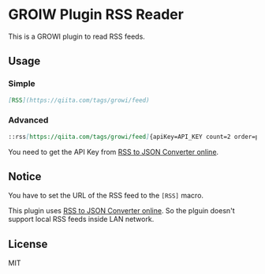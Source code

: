 # GROIW Plugin RSS Reader

This is a GROWI plugin to read RSS feeds.

## Usage

### Simple

```markdown
[RSS](https://qiita.com/tags/growi/feed)
```

### Advanced

```markdown
::rss[https://qiita.com/tags/growi/feed]{apiKey=API_KEY count=2 order=pubDate}
```

You need to get the API Key from [RSS to JSON Converter online](https://rss2json.com/).

## Notice

You have to set the URL of the RSS feed to the `[RSS]` macro.

This plugin uses [RSS to JSON Converter online](https://rss2json.com/). So the plguin doesn't support local RSS feeds inside LAN network.

## License

MIT

